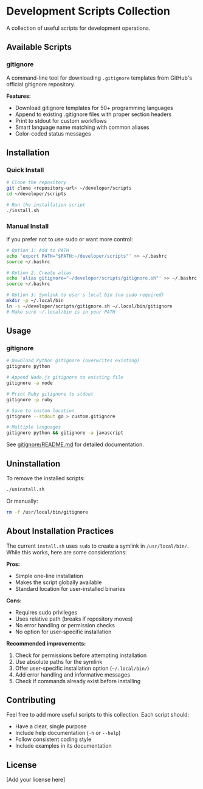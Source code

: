 # Development Scripts Collection

A collection of useful scripts for development operations.

## Available Scripts

### gitignore

A command-line tool for downloading `.gitignore` templates from GitHub's official gitignore repository.

**Features:**

- Download gitignore templates for 50+ programming languages
- Append to existing .gitignore files with proper section headers
- Print to stdout for custom workflows
- Smart language name matching with common aliases
- Color-coded status messages

## Installation

### Quick Install

```bash
# Clone the repository
git clone <repository-url> ~/developer/scripts
cd ~/developer/scripts

# Run the installation script
./install.sh
```

### Manual Install

If you prefer not to use sudo or want more control:

```bash
# Option 1: Add to PATH
echo 'export PATH="$PATH:~/developer/scripts"' >> ~/.bashrc
source ~/.bashrc

# Option 2: Create alias
echo 'alias gitignore="~/developer/scripts/gitignore.sh"' >> ~/.bashrc
source ~/.bashrc

# Option 3: Symlink to user's local bin (no sudo required)
mkdir -p ~/.local/bin
ln -s ~/developer/scripts/gitignore.sh ~/.local/bin/gitignore
# Make sure ~/.local/bin is in your PATH
```

## Usage

### gitignore

```bash
# Download Python gitignore (overwrites existing)
gitignore python

# Append Node.js gitignore to existing file
gitignore -a node

# Print Ruby gitignore to stdout
gitignore -p ruby

# Save to custom location
gitignore --stdout go > custom.gitignore

# Multiple languages
gitignore python && gitignore -a javascript
```

See [gitignore/README.md](gitignore/README.md) for detailed documentation.

## Uninstallation

To remove the installed scripts:

```bash
./uninstall.sh
```

Or manually:

```bash
rm -f /usr/local/bin/gitignore
```

## About Installation Practices

The current `install.sh` uses `sudo` to create a symlink in `/usr/local/bin/`. While this works, here are some considerations:

**Pros:**

- Simple one-line installation
- Makes the script globally available
- Standard location for user-installed binaries

**Cons:**

- Requires sudo privileges
- Uses relative path (breaks if repository moves)
- No error handling or permission checks
- No option for user-specific installation

**Recommended improvements:**

1. Check for permissions before attempting installation
2. Use absolute paths for the symlink
3. Offer user-specific installation option (`~/.local/bin/`)
4. Add error handling and informative messages
5. Check if commands already exist before installing

## Contributing

Feel free to add more useful scripts to this collection. Each script should:

- Have a clear, single purpose
- Include help documentation (`-h` or `--help`)
- Follow consistent coding style
- Include examples in its documentation

## License

[Add your license here]
